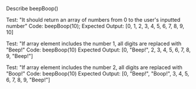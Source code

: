 Describe beepBoop()

Test: "It should return an array of numbers from 0 to the user's inputted number"
Code: beepBoop(10);
Expected Output: [0, 1, 2, 3, 4, 5, 6, 7, 8, 9, 10]

Test: "If array element includes the number 1, all digits
are replaced with "Beep!"
Code: beepBoop(10)
Expected Output: [0, "Beep!", 2, 3, 4, 5, 6, 7, 8, 9, "Beep!"]

Test: "If array element includes the number 2, all digits
are replaced with "Boop!"
Code: beepBoop(10)
Expected Output: [0, "Beep!", "Boop!", 3, 4, 5, 6, 7, 8, 9, "Beep!"]

